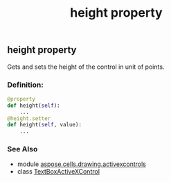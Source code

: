 ﻿---
title: height property
second_title: Aspose.Cells for Python via .NET API References
description: 
type: docs
weight: 120
url: /aspose.cells.drawing.activexcontrols/textboxactivexcontrol/height/
is_root: false
---

## height property


Gets and sets the height of the control in unit of points.
### Definition:
```python
@property
def height(self):
    ...
@height.setter
def height(self, value):
    ...
```

### See Also
* module [aspose.cells.drawing.activexcontrols](../../)
* class [TextBoxActiveXControl](/cells/python-net/aspose.cells.drawing.activexcontrols/textboxactivexcontrol)
